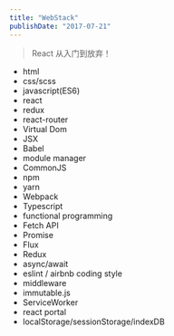 ```yaml
---
title: "WebStack"
publishDate: "2017-07-21"
---
```


> React 从入门到放弃！

- html
- css/scss
- javascript(ES6)
- react
- redux
- react-router
- Virtual Dom
- JSX
- Babel
- module manager
- CommonJS
- npm
- yarn
- Webpack
- Typescript
- functional programming
- Fetch API
- Promise
- Flux
- Redux
- async/await
- eslint / airbnb coding style
- middleware
- immutable.js
- ServiceWorker
- react portal
- localStorage/sessionStorage/indexDB

